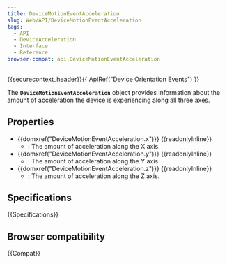 ```yaml
---
title: DeviceMotionEventAcceleration
slug: Web/API/DeviceMotionEventAcceleration
tags:
  - API
  - DeviceAcceleration
  - Interface
  - Reference
browser-compat: api.DeviceMotionEventAcceleration
---
```

{{securecontext_header}}{{ ApiRef("Device Orientation Events") }}

The **`DeviceMotionEventAcceleration`** object provides information about the amount of acceleration the device is experiencing along all three axes.

## Properties

- {{domxref("DeviceMotionEventAcceleration.x")}} {{readonlyInline}}
  - : The amount of acceleration along the X axis.
- {{domxref("DeviceMotionEventAcceleration.y")}} {{readonlyInline}}
  - : The amount of acceleration along the Y axis.
- {{domxref("DeviceMotionEventAcceleration.z")}} {{readonlyInline}}
  - : The amount of acceleration along the Z axis.

## Specifications

{{Specifications}}

## Browser compatibility

{{Compat}}
